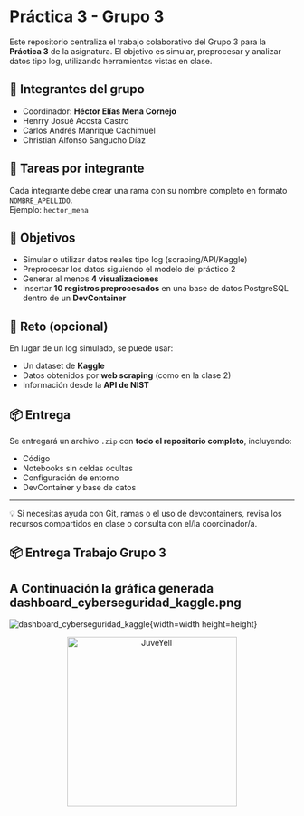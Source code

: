 # Práctica 3 - Grupo 3

Este repositorio centraliza el trabajo colaborativo del Grupo 3 para la **Práctica 3** de la asignatura. El objetivo es simular, preprocesar y analizar datos tipo log, utilizando herramientas vistas en clase.

## 👥 Integrantes del grupo

- Coordinador: **Héctor Elías Mena Cornejo**
- Henrry Josué Acosta Castro
- Carlos Andrés Manrique Cachimuel
- Christian Alfonso Sangucho Díaz

## 🧪 Tareas por integrante

Cada integrante debe crear una rama con su nombre completo en formato `NOMBRE_APELLIDO`.  
Ejemplo: `hector_mena`

## 🔧 Objetivos

- Simular o utilizar datos reales tipo log (scraping/API/Kaggle)
- Preprocesar los datos siguiendo el modelo del práctico 2
- Generar al menos **4 visualizaciones**
- Insertar **10 registros preprocesados** en una base de datos PostgreSQL dentro de un **DevContainer**

## 🚀 Reto (opcional)

En lugar de un log simulado, se puede usar:
- Un dataset de **Kaggle**
- Datos obtenidos por **web scraping** (como en la clase 2)
- Información desde la **API de NIST**

## 📦 Entrega

Se entregará un archivo `.zip` con **todo el repositorio completo**, incluyendo:
- Código
- Notebooks sin celdas ocultas
- Configuración de entorno
- DevContainer y base de datos

---

💡 Si necesitas ayuda con Git, ramas o el uso de devcontainers, revisa los recursos compartidos en clase o consulta con el/la coordinador/a.

## 📦 Entrega Trabajo Grupo 3

## A Continuación la gráfica generada **dashboard_cyberseguridad_kaggle.png**
![dashboard_cyberseguridad_kaggle](/workspaces/practica_tres_gr_3/dashboard_cyberseguridad_kaggle.png){width=width height=height}
<div>
<p style = 'text-align:center;'>
<img src="/workspaces/practica_tres_gr_3/dashboard_cyberseguridad_kaggle.png" alt="JuveYell" width="300px">
</p>
</div>